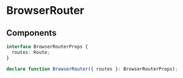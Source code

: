 # BrowserRouter

## Components

```ts
interface BrowserRouterProps {
  routes: Route;
}

declare function BrowserRouter({ routes }: BrowserRouterProps);
```
